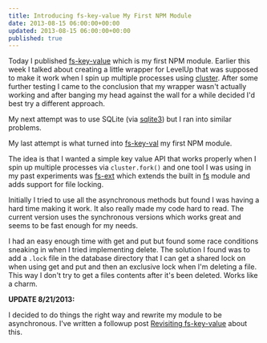 ```yaml
---
title: Introducing fs-key-value My First NPM Module
date: 2013-08-15 06:00:00+00:00
updated: 2013-08-15 06:00:00+00:00
published: true
---
```


Today I published [fs-key-value](https://npmjs.org/package/fs-key-value) which is my first NPM module.  Earlier this week I talked about creating a little wrapper for LevelUp that was supposed to make it work when I spin up multiple processes using [cluster](https://npmjs.org/package/cluster).  After some further testing I came to the conclusion that my wrapper wasn't actually working and after banging my head against the wall for a while decided I'd best try a different approach.

My next attempt was to use SQLite (via [sqlite3](https://npmjs.org/package/sqlite3)) but I ran into similar problems.

My last attempt is what turned into [fs-key-val](https://npmjs.org/package/fs-key-value) my first NPM module.

The idea is that I wanted a simple key value API that works properly when I spin up multiple processes via `cluster.fork()` and one tool I was using in my past experiments was [fs-ext](https://npmjs.org/package/fs-ext) which extends the built in [fs](http://nodejs.org/api/fs.html) module and adds support for file locking.

Initially I tried to use all the asynchronous methods but found I was having a hard time making it work. It also really made my code hard to read.  The current version uses the synchronous versions which works great and seems to be fast enough for my needs.

I had an easy enough time with get and put but found some race conditions sneaking in when I tried implementing delete.  The solution I found was to add a `.lock` file in the database directory that I can get a shared lock on when using get and put and then an exclusive lock when I'm deleting a file.  This way I don't try to get a files contents after it's been deleted.  Works like a charm.

**UPDATE 8/21/2013:**

I decided to do things the right way and rewrite my module to be asynchronous.  I've written a followup post [Revisiting fs-key-value](/revisiting-fs-key-value/) about this.

